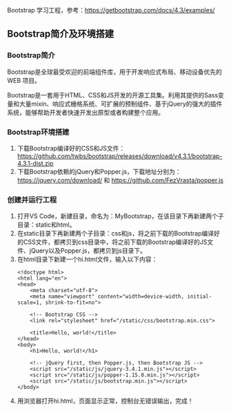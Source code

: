 Bootstrap 学习工程，参考：https://getbootstrap.com/docs/4.3/examples/

## Bootstrap简介及环境搭建

### Bootstrap简介
Bootstrap是全球最受欢迎的前端组件库，用于开发响应式布局、移动设备优先的 WEB 项目。 

Bootstrap是一套用于HTML、CSS和JS开发的开源工具集。利用其提供的Sass变量和大量mixin、响应式栅格系统、可扩展的预制组件、基于jQuery的强大的插件系统，能够帮助开发者快速开发出原型或者构建整个应用。

### Bootstrap环境搭建
1. 下载Bootstrap编译好的CSS和JS文件：https://github.com/twbs/bootstrap/releases/download/v4.3.1/bootstrap-4.3.1-dist.zip
2. 下载Bootstrap依赖的jQuery和Popper.js，下载地址分别为：https://jquery.com/download/ 和 https://github.com/FezVrasta/popper.js

### 创建并运行工程
1. 打开VS Code，新建目录，命名为：MyBootstrap，在该目录下再新建两个子目录：static和html。
2. 在static目录下再新建两个子目录：css和js，将之前下载的Bootstrap编译好的CSS文件，都拷贝到css目录中，将之前下载的Bootstrap编译好的JS文件、jQuery以及Popper.js，都拷贝到js目录下。
3. 在html目录下新建一个hi.html文件，输入以下内容：
    ```
    <!doctype html>
    <html lang="en">
    <head>
        <meta charset="utf-8">
        <meta name="viewport" content="width=device-width, initial-scale=1, shrink-to-fit=no">

        <!-- Bootstrap CSS -->
        <link rel="stylesheet" href="/static/css/bootstrap.min.css">

        <title>Hello, world!</title>
    </head>
    <body>
        <h1>Hello, world!</h1>

        <!-- jQuery first, then Popper.js, then Bootstrap JS -->
        <script src="/static/js/jquery-3.4.1.min.js"></script>
        <script src="/static/js/popper-1.15.0.min.js"></script>
        <script src="/static/js/bootstrap.min.js"></script>
    </body>
    ```
4. 用浏览器打开hi.html，页面显示正常，控制台无错误输出，完成！